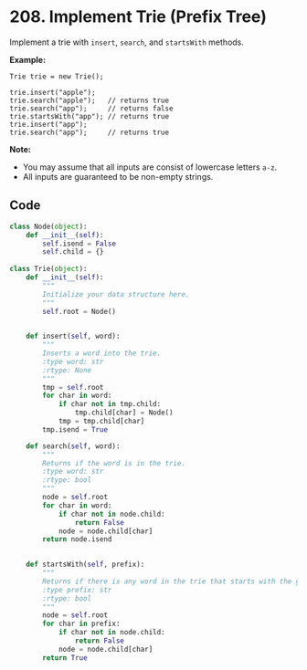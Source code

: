 #  208. Implement Trie (Prefix Tree) 

Implement a trie with `insert`, `search`, and `startsWith` methods.

**Example:**

```
Trie trie = new Trie();

trie.insert("apple");
trie.search("apple");   // returns true
trie.search("app");     // returns false
trie.startsWith("app"); // returns true
trie.insert("app");   
trie.search("app");     // returns true
```

**Note:**

- You may assume that all inputs are consist of lowercase letters `a-z`.
- All inputs are guaranteed to be non-empty strings.



## Code

```python
class Node(object):
    def __init__(self):
        self.isend = False
        self.child = {}
    
class Trie(object):
    def __init__(self):
        """
        Initialize your data structure here.
        """
        self.root = Node()
        

    def insert(self, word):
        """
        Inserts a word into the trie.
        :type word: str
        :rtype: None
        """
        tmp = self.root
        for char in word:
            if char not in tmp.child:
                tmp.child[char] = Node()
            tmp = tmp.child[char]
        tmp.isend = True

    def search(self, word):
        """
        Returns if the word is in the trie.
        :type word: str
        :rtype: bool
        """
        node = self.root
        for char in word:
            if char not in node.child:
                return False
            node = node.child[char]
        return node.isend
        

    def startsWith(self, prefix):
        """
        Returns if there is any word in the trie that starts with the given prefix.
        :type prefix: str
        :rtype: bool
        """
        node = self.root
        for char in prefix:
            if char not in node.child:
                return False
            node = node.child[char]
        return True
```

